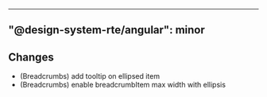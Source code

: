 ---
  "@design-system-rte/angular": minor
  ---
  
  ## Changes

- (Breadcrumbs) add tooltip on ellipsed item
- (Breadcrumbs) enable breadcrumbItem max width with ellipsis
